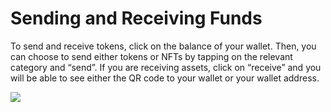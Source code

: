 # Sending and Receiving Funds

To send and receive tokens, click on the balance of your wallet. Then, you can choose to send either tokens or NFTs by tapping on the relevant category and “send”. If you are receiving assets, click on “receive” and you will be able to see either the QR code to your wallet or your wallet address.

![](https://lh5.googleusercontent.com/2\_vqTieEZ9v8MJ4rBqq60Rh0ewReClxmKJn1OVKhXJ597s2WBUplXkuzLYOxTG02qBcmZksuKIZYlYN-yIkfOQ-TVR3lfljC2kykOvDAa3qNC1\_Te8JgRl93WhNn1zIVS3mFlJuRl0A6oRAA7Xta358)
